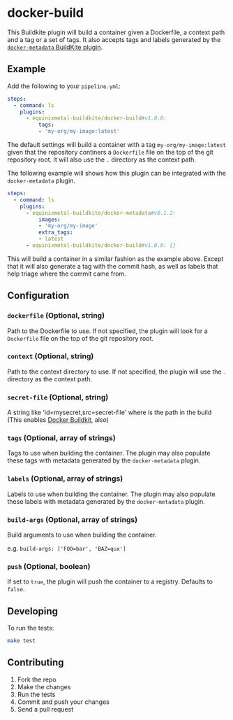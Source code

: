 # docker-build

This Buildkite plugin will build a container given a Dockerfile, a context path and a tag or a set of tags. It also accepts tags and labels generated by the [`docker-metadata` BuildKite plugin](https://github.com/equinixmetal-buildkite/docker-metadata-buidkite-plugin).

## Example

Add the following to your `pipeline.yml`:

```yml
steps:
  - command: ls
    plugins:
      - equinixmetal-buildkite/docker-build#v1.0.0:
          tags:
          - 'my-org/my-image:latest'
```

The default settings will build a container with a tag `my-org/my-image:latest` given that the repository continers a `Dockerfile` file on the top of the git repository root. It will also use the `.` directory as the context path.

The following example will shows how this plugin can be integrated with the `docker-metadata` plugin.

```yml
steps:
  - command: ls
    plugins:
      - equinixmetal-buildkite/docker-metadata#v0.1.2:
          images:
          - 'my-org/my-image'
          extra_tags:
          - latest
      - equinixmetal-buildkite/docker-build#v1.0.0: {}
```

This will build a container in a similar fashion as the example above. Except that
it will also generate a tag with the commit hash, as well as labels that help triage
where the commit came from.

## Configuration

### `dockerfile` (Optional, string)

Path to the Dockerfile to use. If not specified, the plugin will look for a `Dockerfile` file on the top of the git repository root.

### `context` (Optional, string)

Path to the context directory to use. If not specified, the plugin will use the `.` directory as the context path.

### `secret-file` (Optional, string)

A string like 'id=mysecret,src=secret-file' where <secret-file> is the path in the build (This enables [Docker Buildkit](https://docs.docker.com/develop/develop-images/build_enhancements/#new-docker-build-secret-information), also)

### `tags` (Optional, array of strings)

Tags to use when building the container. The plugin may also populate these tags with metadata generated by the `docker-metadata` plugin.

### `labels` (Optional, array of strings)

Labels to use when building the container. The plugin may also populate these labels with metadata generated by the `docker-metadata` plugin.

### `build-args` (Optional, array of strings)

Build arguments to use when building the container.

e.g. `build-args: ['FOO=bar', 'BAZ=qux']`

### `push` (Optional, boolean)

If set to `true`, the plugin will push the container to a registry. Defaults to `false`.

## Developing

To run the tests:

```bash
make test
```

## Contributing

1. Fork the repo
2. Make the changes
3. Run the tests
4. Commit and push your changes
5. Send a pull request
